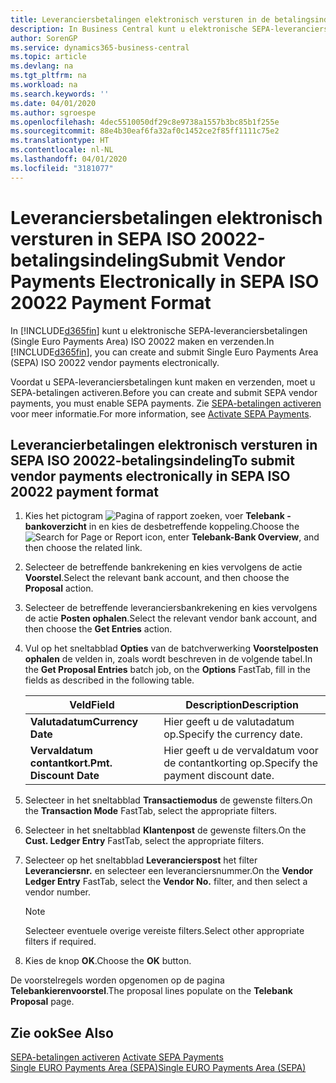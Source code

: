 ```yaml
---
title: Leveranciersbetalingen elektronisch versturen in de betalingsindeling SEPA ISO 20022
description: In Business Central kunt u elektronische SEPA-leveranciersbetalingen (Single Euro Payments Area) ISO 20022 maken en verzenden.
author: SorenGP
ms.service: dynamics365-business-central
ms.topic: article
ms.devlang: na
ms.tgt_pltfrm: na
ms.workload: na
ms.search.keywords: ''
ms.date: 04/01/2020
ms.author: sgroespe
ms.openlocfilehash: 4dec5510050df29c8e9738a1557b3bc85b1f255e
ms.sourcegitcommit: 88e4b30eaf6fa32af0c1452ce2f85ff1111c75e2
ms.translationtype: HT
ms.contentlocale: nl-NL
ms.lasthandoff: 04/01/2020
ms.locfileid: "3181077"
---
```

# <a name="submit-vendor-payments-electronically-in-sepa-iso-20022-payment-format"></a><span data-ttu-id="407da-103">Leveranciersbetalingen elektronisch versturen in SEPA ISO 20022-betalingsindeling</span><span class="sxs-lookup"><span data-stu-id="407da-103">Submit Vendor Payments Electronically in SEPA ISO 20022 Payment Format</span></span>
<span data-ttu-id="407da-104">In [!INCLUDE[d365fin](../../includes/d365fin_md.md)] kunt u elektronische SEPA-leveranciersbetalingen (Single Euro Payments Area) ISO 20022 maken en verzenden.</span><span class="sxs-lookup"><span data-stu-id="407da-104">In [!INCLUDE[d365fin](../../includes/d365fin_md.md)], you can create and submit Single Euro Payments Area (SEPA) ISO 20022 vendor payments electronically.</span></span>  

<span data-ttu-id="407da-105">Voordat u SEPA-leveranciersbetalingen kunt maken en verzenden, moet u SEPA-betalingen activeren.</span><span class="sxs-lookup"><span data-stu-id="407da-105">Before you can create and submit SEPA vendor payments, you must enable SEPA payments.</span></span> <span data-ttu-id="407da-106">Zie [SEPA-betalingen activeren](how-to-activate-sepa-payments.md) voor meer informatie.</span><span class="sxs-lookup"><span data-stu-id="407da-106">For more information, see [Activate SEPA Payments](how-to-activate-sepa-payments.md).</span></span>  

## <a name="to-submit-vendor-payments-electronically-in-sepa-iso-20022-payment-format"></a><span data-ttu-id="407da-107">Leverancierbetalingen elektronisch versturen in SEPA ISO 20022-betalingsindeling</span><span class="sxs-lookup"><span data-stu-id="407da-107">To submit vendor payments electronically in SEPA ISO 20022 payment format</span></span>  

1.  <span data-ttu-id="407da-108">Kies het pictogram ![Pagina of rapport zoeken](../../media/ui-search/search_small.png "Pictogram Pagina of rapport zoeken"), voer **Telebank - bankoverzicht** in en kies de desbetreffende koppeling.</span><span class="sxs-lookup"><span data-stu-id="407da-108">Choose the ![Search for Page or Report](../../media/ui-search/search_small.png "Search for Page or Report icon") icon, enter **Telebank-Bank Overview**, and then choose the related link.</span></span>  
2.  <span data-ttu-id="407da-109">Selecteer de betreffende bankrekening en kies vervolgens de actie **Voorstel**.</span><span class="sxs-lookup"><span data-stu-id="407da-109">Select the relevant bank account, and then choose the **Proposal** action.</span></span>  
3.  <span data-ttu-id="407da-110">Selecteer de betreffende leveranciersbankrekening en kies vervolgens de actie **Posten ophalen**.</span><span class="sxs-lookup"><span data-stu-id="407da-110">Select the relevant vendor bank account, and then choose the **Get Entries** action.</span></span>  
4.  <span data-ttu-id="407da-111">Vul op het sneltabblad **Opties** van de batchverwerking **Voorstelposten ophalen** de velden in, zoals wordt beschreven in de volgende tabel.</span><span class="sxs-lookup"><span data-stu-id="407da-111">In the **Get Proposal Entries** batch job, on the **Options** FastTab, fill in the fields as described in the following table.</span></span>  

    |<span data-ttu-id="407da-112">Veld</span><span class="sxs-lookup"><span data-stu-id="407da-112">Field</span></span>|<span data-ttu-id="407da-113">Description</span><span class="sxs-lookup"><span data-stu-id="407da-113">Description</span></span>|  
    |---------------------------------|---------------------------------------|  
    |<span data-ttu-id="407da-114">**Valutadatum**</span><span class="sxs-lookup"><span data-stu-id="407da-114">**Currency Date**</span></span>|<span data-ttu-id="407da-115">Hier geeft u de valutadatum op.</span><span class="sxs-lookup"><span data-stu-id="407da-115">Specify the currency date.</span></span>|  
    |<span data-ttu-id="407da-116">**Vervaldatum contantkort.**</span><span class="sxs-lookup"><span data-stu-id="407da-116">**Pmt. Discount Date**</span></span>|<span data-ttu-id="407da-117">Hier geeft u de vervaldatum voor de contantkorting op.</span><span class="sxs-lookup"><span data-stu-id="407da-117">Specify the payment discount date.</span></span>|  

5.  <span data-ttu-id="407da-118">Selecteer in het sneltabblad **Transactiemodus** de gewenste filters.</span><span class="sxs-lookup"><span data-stu-id="407da-118">On the **Transaction Mode** FastTab, select the appropriate filters.</span></span>  
6.  <span data-ttu-id="407da-119">Selecteer in het sneltabblad **Klantenpost** de gewenste filters.</span><span class="sxs-lookup"><span data-stu-id="407da-119">On the **Cust. Ledger Entry** FastTab, select the appropriate filters.</span></span>  
7.  <span data-ttu-id="407da-120">Selecteer op het sneltabblad **Leverancierspost** het filter **Leveranciersnr.** en selecteer een leveranciersnummer.</span><span class="sxs-lookup"><span data-stu-id="407da-120">On the **Vendor Ledger Entry** FastTab, select the **Vendor No.** filter, and then select a vendor number.</span></span>  

    > [!NOTE]  
    >  <span data-ttu-id="407da-121">Selecteer eventuele overige vereiste filters.</span><span class="sxs-lookup"><span data-stu-id="407da-121">Select other appropriate filters if required.</span></span>  

8.  <span data-ttu-id="407da-122">Kies de knop **OK**.</span><span class="sxs-lookup"><span data-stu-id="407da-122">Choose the **OK** button.</span></span>  

<span data-ttu-id="407da-123">De voorstelregels worden opgenomen op de pagina **Telebankierenvoorstel**.</span><span class="sxs-lookup"><span data-stu-id="407da-123">The proposal lines populate on the **Telebank Proposal** page.</span></span>  

## <a name="see-also"></a><span data-ttu-id="407da-124">Zie ook</span><span class="sxs-lookup"><span data-stu-id="407da-124">See Also</span></span>  
 <span data-ttu-id="407da-125">[SEPA-betalingen activeren](how-to-activate-sepa-payments.md) </span><span class="sxs-lookup"><span data-stu-id="407da-125">[Activate SEPA Payments](how-to-activate-sepa-payments.md) </span></span>  
 [<span data-ttu-id="407da-126">Single EURO Payments Area (SEPA)</span><span class="sxs-lookup"><span data-stu-id="407da-126">Single EURO Payments Area (SEPA)</span></span>](single-euro-payments-area-sepa-.md)   
